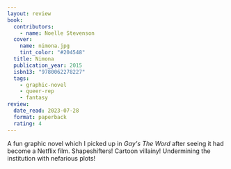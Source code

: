 ```yaml
---
layout: review
book:
  contributors:
    - name: Noelle Stevenson
  cover:
    name: nimona.jpg
    tint_color: "#204548"
  title: Nimona
  publication_year: 2015
  isbn13: "9780062278227"
  tags:
    - graphic-novel
    - queer-rep
    - fantasy
review:
  date_read: 2023-07-28
  format: paperback
  rating: 4
---
```


A fun graphic novel which I picked up in _Gay's The Word_ after seeing it had become a Netflix film.
Shapeshifters!
Cartoon villainy!
Undermining the institution with nefarious plots!
